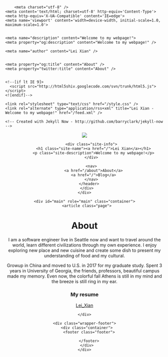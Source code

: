 <!DOCTYPE html>
<html>
  <head>
    <title>About – Lei Xian – Welcome to my webpage!</title>

        <meta charset="utf-8" />
    <meta content='text/html; charset=utf-8' http-equiv='Content-Type'>
    <meta http-equiv='X-UA-Compatible' content='IE=edge'>
    <meta name='viewport' content='width=device-width, initial-scale=1.0, maximum-scale=1.0'>

    
    <meta name="description" content="Welcome to my webpage!">
    <meta property="og:description" content="Welcome to my webpage!" />
    
    <meta name="author" content="Lei Xian" />

    
    <meta property="og:title" content="About" />
    <meta property="twitter:title" content="About" />
    

    <!--[if lt IE 9]>
      <script src="http://html5shiv.googlecode.com/svn/trunk/html5.js"></script>
    <![endif]-->

    <link rel="stylesheet" type="text/css" href="/style.css" />
    <link rel="alternate" type="application/rss+xml" title="Lei Xian - Welcome to my webpage!" href="/feed.xml" />

    <!-- Created with Jekyll Now - http://github.com/barryclark/jekyll-now -->
  </head>

  <body>
    <div class="wrapper-masthead">
      <div class="container">
        <header class="masthead clearfix">
          <a href="/" class="site-avatar"><img src="https://avatars3.githubusercontent.com/u/57922570?s=400&u=2ae6ad734731a9f84a1a9c9d67d65f7514c773d9&v=4" /></a>

          <div class="site-info">
            <h1 class="site-name"><a href="/">Lei Xian</a></h1>
            <p class="site-description">Welcome to my webpage!</p>
          </div>

          <nav>
            <a href="/about">About</a>
            <a href="/">Blog</a>
          </nav>
        </header>
      </div>
    </div>

    <div id="main" role="main" class="container">
      <article class="page">

  <h1>About</h1>

  <div class="entry">
    <p>I am a software engineer live in Seattle now and want to travel around the world, learn different civilizations through my own experience. I enjoy exploring new place and new cuisine and create some dish to present my understanding of food and my cultural.</p>

<p>Growup in China and moved to U.S. in 2017 for my graduate study. Spent 3 years in University of Georgia, the friends, professors, beautiful campus made my memory. Even now, the colorful fall Athens is still in my mind and the breeze is still ring in my ear.</p>

<h3 id="my-resume">My resume</h3>
<p><a href="/images/Lei_Xian_Resume.pdf">Lei_Xian</a></p>


  </div>
</article>

    </div>

    <div class="wrapper-footer">
      <div class="container">
        <footer class="footer">
          
<a href="mailto:xianleijy@gmail.com"><i class="svg-icon email"></i></a>


<a href="https://github.com/lei-xian"><i class="svg-icon github"></i></a>

<a href="https://www.linkedin.com/in/leixian"><i class="svg-icon linkedin"></i></a>






        </footer>
      </div>
    </div>

    

  </body>
</html>

